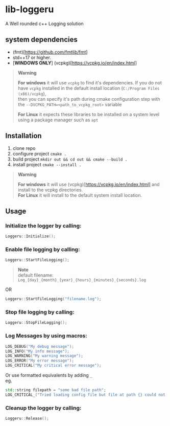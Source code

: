 # lib-loggeru
A Well rounded c++ Logging solution

## system dependencies
- (fmt)[https://github.com/fmtlib/fmt]
- std++17 or higher. 
- [**WINDOWS ONLY**] (vcpkg)[https://vcpkg.io/en/index.html]

> **Warning**
> 
> **For windows** it will use `vcpkg` to find it's dependencies. 
> If you do not have `vcpkg` installed in the default install location (`C:/Program Files (x86)/vcpkg`), <br>
> then you can specify it's path during cmake configuration step with the `--DVCPKG_PATH=<path_to_vcpkg_root>` variable
> 
> **For Linux** it expects these libraries to be installed on a system level using a package manager such as `apt`

## Installation
1. clone repo
2. configure project `cmake .`
3. build project `mkdir out && cd out && cmake --build .`
5. install project `cmake --install .`

> **Warning**
> 
> **For windows** it will use (vcpkg)[https://vcpkg.io/en/index.html] and install to the vcpkg directories. <br>
> **For Linux** it will install to the default system install location.

## Usage
### Initialize the logger by calling:
```cpp
Loggeru::Initialize();
```

### Enable file logging by calling:
```cpp
Loggeru::StartFileLogging();
```
> **Note** <br>
> default filename: `Log_{day}_{month}_{year}_{hours}_{minutes}_{seconds}.log`

OR 
```cpp
Loggeru::StartFileLogging("filename.log");
```

### Stop file logging by calling:
```cpp
Loggeru::StopFileLogging();
```

### Log Messages by using macros:
```cpp
LOG_DEBUG("My debug message");
LOG_INFO("My info message");
LOG_WARNING("My warning message");
LOG_ERROR("My error message");
LOG_CRITICAL("My critical error message");
```

Or use formatted equivalents by adding `_`<br>
eg. 
```cpp
std::string filepath = "some bad file path";
LOG_CRITICAL_("Tried loading config file but file at path {} could not be found", filepath);
```

### Cleanup the logger by calling:
```cpp
Loggeru::Release();
```

